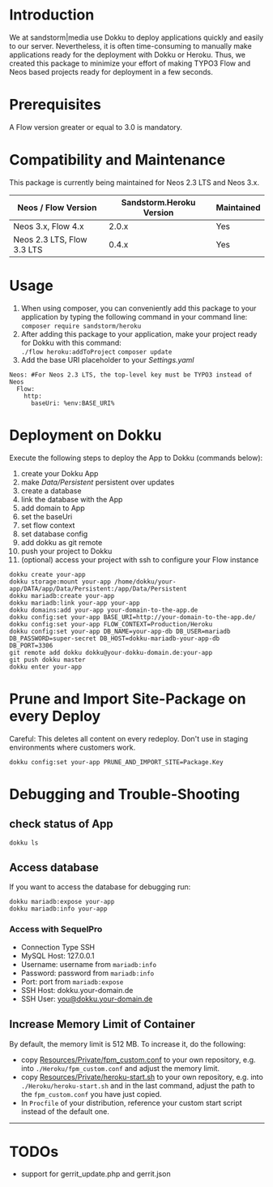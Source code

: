 # Introduction
We at sandstorm|media use Dokku to deploy applications quickly and easily to our server. Nevertheless, it is often time-consuming to manually make applications ready for the deployment with Dokku or Heroku. Thus, we created this package to minimize your effort of making TYPO3 Flow and Neos based projects ready for deployment in a few seconds.

# Prerequisites
A Flow version greater or equal to 3.0 is mandatory.

# Compatibility and Maintenance
This package is currently being maintained for Neos 2.3 LTS and Neos 3.x.

| Neos / Flow Version        | Sandstorm.Heroku Version         | Maintained |
|----------------------------|----------------------------------|------------|
| Neos 3.x, Flow 4.x         | 2.0.x                            | Yes        |
| Neos 2.3 LTS, Flow 3.3 LTS | 0.4.x                            | Yes        |

# Usage

1. When using composer, you can conveniently add this package to your application by typing the following command in your command line:  
    `composer require sandstorm/heroku`
2. After adding this package to your application, make your project ready for Dokku with this command:  
    `./flow heroku:addToProject`
    `composer update`
3. Add the base URI placeholder to your *Settings.yaml*

```
Neos: #For Neos 2.3 LTS, the top-level key must be TYPO3 instead of Neos
  Flow:
    http:
      baseUri: %env:BASE_URI%
```

# Deployment on Dokku

Execute the following steps to deploy the App to Dokku (commands below):

1. create your Dokku App
1. make *Data/Persistent* persistent over updates
1. create a database
1. link the database with the App
1. add domain to App
1. set the baseUri
1. set flow context
1. set database config
1. add dokku as git remote
1. push your project to Dokku
1. (optional) access your project with ssh to configure your Flow instance

``` 
dokku create your-app
dokku storage:mount your-app /home/dokku/your-app/DATA/app/Data/Persistent:/app/Data/Persistent
dokku mariadb:create your-app
dokku mariadb:link your-app your-app
dokku domains:add your-app your-domain-to-the-app.de
dokku config:set your-app BASE_URI=http://your-domain-to-the-app.de/
dokku config:set your-app FLOW_CONTEXT=Production/Heroku
dokku config:set your-app DB_NAME=your-app-db DB_USER=mariadb DB_PASSWORD=super-secret DB_HOST=dokku-mariadb-your-app-db DB_PORT=3306
git remote add dokku dokku@your-dokku-domain.de:your-app
git push dokku master
dokku enter your-app
```

# Prune and Import Site-Package on every Deploy

Careful: This deletes all content on every redeploy. Don't use in staging environments where customers work.

```
dokku config:set your-app PRUNE_AND_IMPORT_SITE=Package.Key
```

# Debugging and Trouble-Shooting

## check status of App

```
dokku ls
```

## Access database

If you want to access the database for debugging run:

```
dokku mariadb:expose your-app
dokku mariadb:info your-app
```

### Access with SequelPro
* Connection Type SSH
* MySQL Host: 127.0.0.1
* Username: username from `mariadb:info`
* Password: password from `mariadb:info`
* Port: port from `mariadb:expose`
* SSH Host: dokku.your-domain.de
* SSH User: you@dokku.your-domain.de

## Increase Memory Limit of Container

By default, the memory limit is 512 MB. To increase it, do the following:

* copy [Resources/Private/fpm_custom.conf](./Resources/Private/fpm_custom.conf) to your own repository, e.g. into `./Heroku/fpm_custom.conf` and adjust the memory limit.
* copy [Resources/Private/heroku-start.sh](./Resources/Private/heroku-start.sh) to your own repository, e.g. into `./Heroku/heroku-start.sh` and in the last command, adjust the path to the `fpm_custom.conf` you have just copied.
* In `Procfile` of your distribution, reference your custom start script instead of the default one.

---

# TODOs

* support for gerrit_update.php and gerrit.json
